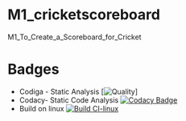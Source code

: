 # M1_cricketscoreboard
M1_To_Create_a_Scoreboard_for_Cricket
# Badges
* Codiga - Static Analysis
[![Quality](https://api.codiga.io/project/32185/score/svg)]
* Codacy- Static Code Analysis
[![Codacy Badge](https://app.codacy.com/project/badge/Grade/d5f17a439e034b809e80dc858a797892)](https://www.codacy.com/gh/Stephenj071/M1_cricketscoreboard/dashboard?utm_source=github.com&amp;utm_medium=referral&amp;utm_content=Stephenj071/M1_cricketscoreboard&amp;utm_campaign=Badge_Grade)
* Build on linux
[![Build CI-linux](https://github.com/Stephenj071/M1_cricketscoreboard/actions/workflows/c-cpp.yml/badge.svg?branch=main)](https://github.com/Stephenj071/M1_cricketscoreboard/actions/workflows/c-cpp.yml)

